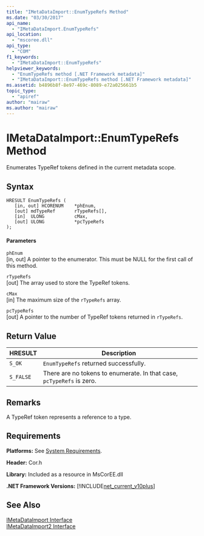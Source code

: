 ```yaml
---
title: "IMetaDataImport::EnumTypeRefs Method"
ms.date: "03/30/2017"
api_name: 
  - "IMetaDataImport.EnumTypeRefs"
api_location: 
  - "mscoree.dll"
api_type: 
  - "COM"
f1_keywords: 
  - "IMetaDataImport::EnumTypeRefs"
helpviewer_keywords: 
  - "EnumTypeRefs method [.NET Framework metadata]"
  - "IMetaDataImport::EnumTypeRefs method [.NET Framework metadata]"
ms.assetid: b4896b8f-8e97-469c-8089-e72a025661b5
topic_type: 
  - "apiref"
author: "mairaw"
ms.author: "mairaw"
---
```

# IMetaDataImport::EnumTypeRefs Method
Enumerates TypeRef tokens defined in the current metadata scope.  
  
## Syntax  
  
```  
HRESULT EnumTypeRefs (  
   [in, out] HCORENUM    *phEnum,   
   [out] mdTypeRef       rTypeRefs[],  
   [in]  ULONG           cMax,   
   [out] ULONG           *pcTypeRefs  
);  
```  
  
#### Parameters  
 `phEnum`  
 [in, out] A pointer to the enumerator. This must be NULL for the first call of this method.  
  
 `rTypeRefs`  
 [out] The array used to store the TypeRef tokens.  
  
 `cMax`  
 [in] The maximum size of the `rTypeRefs` array.  
  
 `pcTypeRefs`  
 [out] A pointer to the number of TypeRef tokens returned in `rTypeRefs`.  
  
## Return Value  
  
|HRESULT|Description|  
|-------------|-----------------|  
|`S_OK`|`EnumTypeRefs` returned successfully.|  
|`S_FALSE`|There are no tokens to enumerate. In that case, `pcTypeRefs` is zero.|  
  
## Remarks  
 A TypeRef token represents a reference to a type.  
  
## Requirements  
 **Platforms:** See [System Requirements](../../../../docs/framework/get-started/system-requirements.md).  
  
 **Header:** Cor.h  
  
 **Library:** Included as a resource in MsCorEE.dll  
  
 **.NET Framework Versions:** [!INCLUDE[net_current_v10plus](../../../../includes/net-current-v10plus-md.md)]  
  
## See Also  
 [IMetaDataImport Interface](../../../../docs/framework/unmanaged-api/metadata/imetadataimport-interface.md)  
 [IMetaDataImport2 Interface](../../../../docs/framework/unmanaged-api/metadata/imetadataimport2-interface.md)
